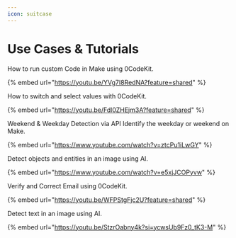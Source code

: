 ```yaml
---
icon: suitcase
---
```


# Use Cases & Tutorials

How to run custom Code in Make using 0CodeKit.

{% embed url="https://youtu.be/YVg7I8RedNA?feature=shared" %}

How to switch and select values with 0CodeKit.

{% embed url="https://youtu.be/Fdl0ZHEjm3A?feature=shared" %}

Weekend & Weekday Detection via API Identify the weekday or weekend on Make.

{% embed url="https://www.youtube.com/watch?v=ztcPu1iLwGY" %}

Detect objects and entities in an image using AI.

{% embed url="https://www.youtube.com/watch?v=e5xjJCOPyvw" %}

Verify and Correct Email using 0CodeKit.

{% embed url="https://youtu.be/WFPStgFjc2U?feature=shared" %}

Detect text in an image using AI.

{% embed url="https://youtu.be/StzrOabny4k?si=ycwsUb9Fz0_tK3-M" %}

